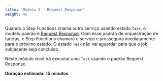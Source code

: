 ```yaml
---
title: 'Módulo 2 - Request Response'
weight: 40
---
```


Quando o Step Functions chama outro serviço usando estado `Task`, o modelo padrão é [Request Response](https://docs.aws.amazon.com/step-functions/latest/dg/connect-to-resource.html#connect-default). Com esse padrão de orquestração de tarefas, o Step Functions chamará o serviço e prosseguirá imediatamente para o próximo estado. O estado `Task` não vai aguardar para que o job subjacente seja concluído.

Neste módulo você irá executar uma `Task` usando o padrão Request Response.

**Duração estimada: 15 minutos**